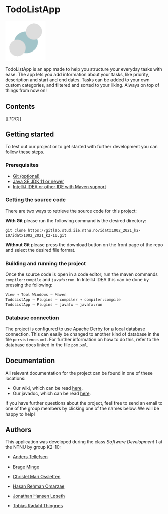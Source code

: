 # TodoListApp 
![TodoListApp logo](src/main/resources/edu/ntnu/idatt1002/k2g10/todolistapp/img/icon.png)

TodoListApp is an app made to help you structure your everyday tasks with ease. The app lets you add information about
your tasks, like priority, description and start and end dates. Tasks can be added to your own custom categories, and 
filtered and sorted to your liking. Always on top of things from now on!

## Contents
[[_TOC_]]

## Getting started
To test out our project or to get started with further development you can follow these steps.

### Prerequisites
* [Git (optional)](https://git-scm.com/)
* [Java SE JDK 11 or newer](https://www.oracle.com/java/technologies/javase-jdk11-downloads.html)
* [IntelliJ IDEA or other IDE with Maven support](https://www.jetbrains.com/idea/)

### Getting the source code
There are two ways to retrieve the source code for this project:

**With Git** please run the following command is the desired directory:
```
git clone https://gitlab.stud.iie.ntnu.no/idatx1002_2021_k2-10/idatx1002_2021_k2-10.git
```

**Without Git** please press the download button on the front page of the repo and select the desired file format.

### Building and running the project
Once the source code is open in a code editor, run the maven commands `compiler:compile` and `javafx:run`. In IntelliJ
IDEA this can be done by pressing the following:
```
View → Tool Windows → Maven
TodoListApp → Plugins → compiler → compiler:compile
TodoListApp → Plugins → javafx → javafx:run
```

### Database connection
The project is configured to use Apache Derby for a local database connection. This can easily be changed to another kind
of database in the file `persistence.xml`. For further information on how to do this, refer to the database docs linked
in the file `pom.xml`.

## Documentation
All relevant documentation for the project can be found in one of these locations:
* Our wiki, which can be read [here](https://gitlab.stud.iie.ntnu.no/idatx1002_2021_k2-10/idatx1002_2021_k2-10/-/wikis/home).
* Our javadoc, which can be read [here](http://idatx1002_2021_k2-10.pages.stud.idi.ntnu.no/idatx1002_2021_k2-10/javadoc/).

If you have further questions about the project, feel free to send an email to one of the group members by clicking one
of the names below. We will be happy to help!

## Authors
This application was developed during the class _Software Development 1_ at the NTNU by group K2-10:

- [Anders Tellefsen](mailto:andetel@stud.ntnu.no)

- [Brage Minge](mailto:bragemi@stud.ntnu.no)

- [Christel Mari Ossletten](mailto:chrisoss@stud.ntnu.no)

- [Hasan Rehman Omarzae](mailto:hasanro@stud.ntnu.no)

- [Jonathan Hansen Løseth](mailto:jonathhl@stud.ntnu.no)

- [Tobias Rødahl Thingnes](mailto:tobiasth@stud.ntnu.no)